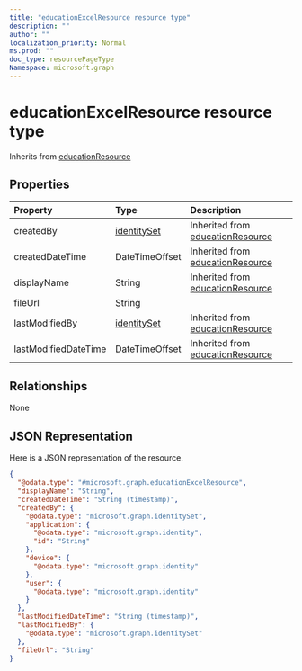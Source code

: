 ```yaml
---
title: "educationExcelResource resource type"
description: ""
author: ""
localization_priority: Normal
ms.prod: ""
doc_type: resourcePageType
Namespace: microsoft.graph
---
```



# educationExcelResource resource type




Inherits from [educationResource](../resources/educationResource.md)

## Properties
|Property|Type|Description|
|:---|:---|:---|
|createdBy|[identitySet](../resources/identitySet.md)| Inherited from [educationResource](../resources/educationResource.md)|
|createdDateTime|DateTimeOffset| Inherited from [educationResource](../resources/educationResource.md)|
|displayName|String| Inherited from [educationResource](../resources/educationResource.md)|
|fileUrl|String||
|lastModifiedBy|[identitySet](../resources/identitySet.md)| Inherited from [educationResource](../resources/educationResource.md)|
|lastModifiedDateTime|DateTimeOffset| Inherited from [educationResource](../resources/educationResource.md)|

## Relationships
None

## JSON Representation
Here is a JSON representation of the resource.
<!-- {
  "blockType": "resource",
  "@odata.type": "microsoft.graph.educationExcelResource"
}
-->
``` json
{
  "@odata.type": "#microsoft.graph.educationExcelResource",
  "displayName": "String",
  "createdDateTime": "String (timestamp)",
  "createdBy": {
    "@odata.type": "microsoft.graph.identitySet",
    "application": {
      "@odata.type": "microsoft.graph.identity",
      "id": "String"
    },
    "device": {
      "@odata.type": "microsoft.graph.identity"
    },
    "user": {
      "@odata.type": "microsoft.graph.identity"
    }
  },
  "lastModifiedDateTime": "String (timestamp)",
  "lastModifiedBy": {
    "@odata.type": "microsoft.graph.identitySet"
  },
  "fileUrl": "String"
}
```

